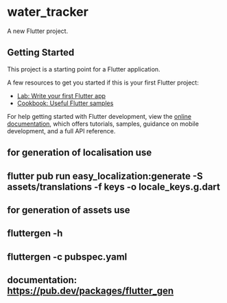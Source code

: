 # water_tracker

A new Flutter project.

## Getting Started

This project is a starting point for a Flutter application.

A few resources to get you started if this is your first Flutter project:

- [Lab: Write your first Flutter app](https://docs.flutter.dev/get-started/codelab)
- [Cookbook: Useful Flutter samples](https://docs.flutter.dev/cookbook)

For help getting started with Flutter development, view the
[online documentation](https://docs.flutter.dev/), which offers tutorials,
samples, guidance on mobile development, and a full API reference.

## for generation of localisation use 
## flutter pub run easy_localization:generate -S assets/translations -f keys -o locale_keys.g.dart

## for generation of assets use
## fluttergen -h
## fluttergen -c pubspec.yaml
## documentation: https://pub.dev/packages/flutter_gen
